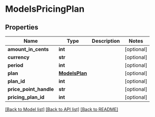 # ModelsPricingPlan

## Properties

Name | Type | Description | Notes
------------ | ------------- | ------------- | -------------
**amount_in_cents** | **int** |  | [optional] 
**currency** | **str** |  | [optional] 
**period** | **int** |  | [optional] 
**plan** | [**ModelsPlan**](ModelsPlan.md) |  | [optional] 
**plan_id** | **int** |  | [optional] 
**price_point_handle** | **str** |  | [optional] 
**pricing_plan_id** | **int** |  | [optional] 

[[Back to Model list]](../README.md#documentation-for-models) [[Back to API list]](../README.md#documentation-for-api-endpoints) [[Back to README]](../README.md)


